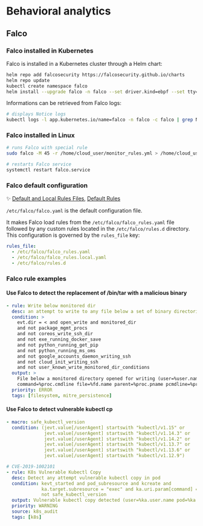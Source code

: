 # Behavioral analytics

## Falco

### Falco installed in Kubernetes

Falco is installed in a Kubernetes cluster through a Helm chart:

```bash
helm repo add falcosecurity https://falcosecurity.github.io/charts
helm repo update
kubectl create namespace falco
helm install --upgrade falco -n falco --set driver.kind=ebpf --set tty=true falcosecurity/falco
```

Informations can be retrieved from Falco logs:

```bash
# displays Notice logs
kubectl logs -l app.kubernetes.io/name=falco -n falco -c falco | grep Notice
```

### Falco installed in Linux

```bash
# runs Falco with special rule
sudo falco -M 45 -r /home/cloud_user/monitor_rules.yml > /home/cloud_user/falco_output.log

# restarts Falco service
systemctl restart falco.service
```

### Falco default configuration

✨ [Default and Local Rules Files](https://falco.org/docs/rules/default-custom/), [Default Rules](https://falco.org/docs/reference/rules/default-rules/)

`/etc/falco/falco.yaml` is the default configuration file.

It makes Falco load rules from the `/etc/falco/falco_rules.yaml` file followed by any custom rules located in the `/etc/falco/rules.d` directory. This configuration is governed by the `rules_file` key:

```yaml
rules_file:
  - /etc/falco/falco_rules.yaml
  - /etc/falco/falco_rules.local.yaml
  - /etc/falco/rules.d
```

### Falco rule examples

#### Use Falco to detect the replacement of /bin/tar with a malicious binary

```yaml
- rule: Write below monitored dir
  desc: an attempt to write to any file below a set of binary directories
  condition: >
    evt.dir = < and open_write and monitored_dir
    and not package_mgmt_procs
    and not coreos_write_ssh_dir
    and not exe_running_docker_save
    and not python_running_get_pip
    and not python_running_ms_oms
    and not google_accounts_daemon_writing_ssh
    and not cloud_init_writing_ssh
    and not user_known_write_monitored_dir_conditions
  output: >
    File below a monitored directory opened for writing (user=%user.name
    command=%proc.cmdline file=%fd.name parent=%proc.pname pcmdline=%proc.pcmdline gparent=%proc.aname[2] container_id=%container.id image=%container.image.repository)
  priority: ERROR
  tags: [filesystem, mitre_persistence]
```

#### Use Falco to detect vulnerable kubectl cp

```yaml
- macro: safe_kubectl_version
  condition: (jevt.value[/userAgent] startswith "kubectl/v1.15" or
              jevt.value[/userAgent] startswith "kubectl/v1.14.3" or
              jevt.value[/userAgent] startswith "kubectl/v1.14.2" or
              jevt.value[/userAgent] startswith "kubectl/v1.13.7" or
              jevt.value[/userAgent] startswith "kubectl/v1.13.6" or
              jevt.value[/userAgent] startswith "kubectl/v1.12.9")

# CVE-2019-1002101
- rule: K8s Vulnerable Kubectl Copy
  desc: Detect any attempt vulnerable kubectl copy in pod
  condition: kevt_started and pod_subresource and kcreate and
             ka.target.subresource = "exec" and ka.uri.param[command] = "tar" and
             not safe_kubectl_version
  output: Vulnerable kubectl copy detected (user=%ka.user.name pod=%ka.target.name ns=%ka.target.namespace action=%ka.target.subresource command=%ka.uri.param[command] userAgent=%jevt.value[/userAgent])
  priority: WARNING
  source: k8s_audit
  tags: [k8s]
```
